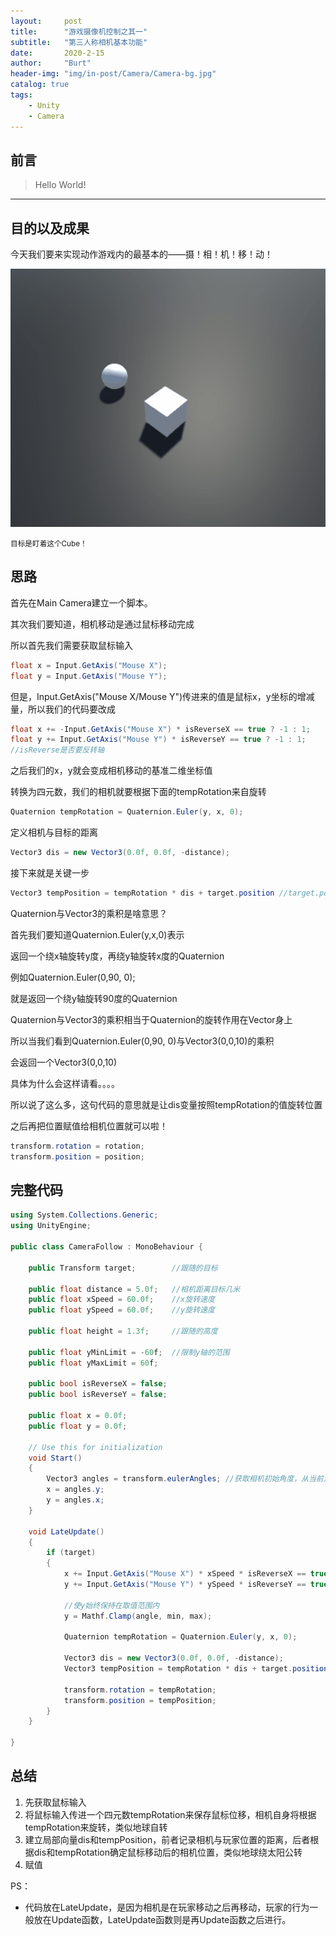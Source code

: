 ```yaml
---
layout:     post
title:      "游戏摄像机控制之其一"
subtitle:   "第三人称相机基本功能"
date:       2020-2-15
author:     "Burt"
header-img: "img/in-post/Camera/Camera-bg.jpg"
catalog: true
tags:
    - Unity
    - Camera
---
```




## 前言

> Hello World!


---




## 目的以及成果 



今天我们要来实现动作游戏内的最基本的——摄！相！机！移！动！

![CameraRevolve](/img/in-post/Camera/revolve.gif)

<small class="img-hint">目标是盯着这个Cube！</small>



## 思路

首先在Main Camera建立一个脚本。

其次我们要知道，相机移动是通过鼠标移动完成

所以首先我们需要获取鼠标输入

```c#
float x = Input.GetAxis("Mouse X");
float y = Input.GetAxis("Mouse Y");
```

但是，Input.GetAxis("Mouse X/Mouse Y")传进来的值是鼠标x，y坐标的增减量，所以我们的代码要改成

```c#
float x += -Input.GetAxis("Mouse X") * isReverseX == true ? -1 : 1;	
float y += Input.GetAxis("Mouse Y") * isReverseY == true ? -1 : 1;
//isReverse是否要反转轴
```

之后我们的x，y就会变成相机移动的基准二维坐标值

转换为四元数，我们的相机就要根据下面的tempRotation来自旋转

```c#
Quaternion tempRotation = Quaternion.Euler(y, x, 0);
```

定义相机与目标的距离
```c#
Vector3 dis = new Vector3(0.0f, 0.0f, -distance);
```

接下来就是关键一步

```c#
Vector3 tempPosition = tempRotation * dis + target.position	//target.position是角色偏移量
```

Quaternion与Vector3的乘积是啥意思？

首先我们要知道Quaternion.Euler(y,x,0)表示

返回一个绕x轴旋转y度，再绕y轴旋转x度的Quaternion

例如Quaternion.Euler(0,90, 0);

就是返回一个绕y轴旋转90度的Quaternion

Quaternion与Vector3的乘积相当于Quaternion的旋转作用在Vector身上

所以当我们看到Quaternion.Euler(0,90, 0)与Vector3(0,0,10)的乘积

会返回一个Vector3(0,0,10)

具体为什么会这样请看。。。。

所以说了这么多，这句代码的意思就是让dis变量按照tempRotation的值旋转位置

之后再把位置赋值给相机位置就可以啦！
```c#
transform.rotation = rotation;
transform.position = position;
```





## 完整代码

```c#
using System.Collections.Generic;
using UnityEngine;

public class CameraFollow : MonoBehaviour {

    public Transform target;		//跟随的目标
    
    public float distance = 5.0f;	//相机距离目标几米
    public float xSpeed = 60.0f;	//x旋转速度
    public float ySpeed = 60.0f;	//y旋转速度

    public float height = 1.3f;		//跟随的高度

    public float yMinLimit = -60f;	//限制y轴的范围
    public float yMaxLimit = 60f;
    
    public bool isReverseX = false;
    public bool isReverseY = false;
    
    public float x = 0.0f;
    public float y = 0.0f;

    // Use this for initialization
    void Start()
    {
        Vector3 angles = transform.eulerAngles;	//获取相机初始角度，从当前角度开始旋转
        x = angles.y;
        y = angles.x;
    }

    void LateUpdate()
    {
        if (target)
        {
           	x += Input.GetAxis("Mouse X") * xSpeed * isReverseX == true ? -1 : 1;
            y += Input.GetAxis("Mouse Y") * ySpeed * isReverseY == true ? -1 : 1;
			
            //使y始终保持在取值范围内
            y = Mathf.Clamp(angle, min, max);	

            Quaternion tempRotation = Quaternion.Euler(y, x, 0);

            Vector3 dis = new Vector3(0.0f, 0.0f, -distance);
            Vector3 tempPosition = tempRotation * dis + target.position + new Vector3(0,height,0);

            transform.rotation = tempRotation;
            transform.position = tempPosition;
        }
    }

}
```





## 总结

1. 先获取鼠标输入
2. 将鼠标输入传进一个四元数tempRotation来保存鼠标位移，相机自身将根据tempRotation来旋转，类似地球自转
3. 建立局部向量dis和tempPosition，前者记录相机与玩家位置的距离，后者根据dis和tempRotation确定鼠标移动后的相机位置，类似地球绕太阳公转
4. 赋值



PS：

- 代码放在LateUpdate，是因为相机是在玩家移动之后再移动，玩家的行为一般放在Update函数，LateUpdate函数则是再Update函数之后进行。

  
